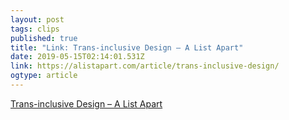 ```yaml
---
layout: post 
tags: clips 
published: true 
title: "Link: Trans-inclusive Design – A List Apart" 
date: 2019-05-15T02:14:01.531Z 
link: https://alistapart.com/article/trans-inclusive-design/ 
ogtype: article 
---
```

[ Trans-inclusive Design – A List Apart ]( https://alistapart.com/article/trans-inclusive-design/ ) 
